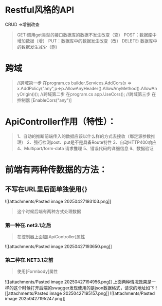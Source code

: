 # Restful风格的API
CRUD =>增删改查
>GET:调用get类型的接口数据库的数据不发生改变（查）
>POST：数据库中增加数据（增）
>PUT：数据库中的数据发生改变（改）
>DELETE: 数据库中的数据发生减少（删）

# 跨域
>//跨域第一步 在program.cs
builder.Services.AddCors(x =&gt; x.AddPolicy("any",p=&gt;p.AllowAnyHeader().AllowAnyMethod().AllowAnyOrigin()));
>//跨域第二步 在program.cs
app.UseCors();
>//跨域第三步 在控制器
    [EnableCors("any")]
# ApiController作用（特性）：
>1、自动的推断前端传入的数据应该以什么样的方式去接收（绑定源参数推理）
>2、强行检测post、put是不是具备Route特性
>3、自动HTTP400响应
>4、Multipart/form-data 请求推理
>5、错误代码的详细信息
>6、数据验证
>

# 前端有两种传数据的方法：

## 不写在URL里后面单独使用{}
![[attachments/Pasted image 20250427193103.png]]
>这个时候后端有两种方式处理数据

### 第一种在.net3.1之后
>在控制器上面加[ApiController]属性

![[attachments/Pasted image 20250427193650.png]]
### 第二种在.NET3.1之前
>使用[Formbody]属性

![[attachments/Pasted image 20250427194956.png]]
上面两种情况效果是一样的这个时候打开后端的swagger发现使用的是json数据格式，请求的地址如下
![[attachments/Pasted image 20250427195157.png]]
![[attachments/Pasted image 20250427195247.png]]
